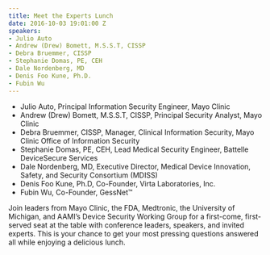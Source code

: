 ```yaml
---
title: Meet the Experts Lunch
date: 2016-10-03 19:01:00 Z
speakers:
- Julio Auto
- Andrew (Drew) Bomett, M.S.S.T, CISSP
- Debra Bruemmer, CISSP
- Stephanie Domas, PE, CEH
- Dale Nordenberg, MD
- Denis Foo Kune, Ph.D.
- Fubin Wu
---
```


* Julio Auto, Principal Information Security Engineer, Mayo Clinic
* Andrew (Drew) Bomett, M.S.S.T, CISSP, Principal Security Analyst, Mayo Clinic
* Debra Bruemmer, CISSP, Manager, Clinical Information Security, Mayo Clinic Office of Information Security
* Stephanie Domas, PE, CEH, Lead Medical Security Engineer, Battelle DeviceSecure Services
* Dale Nordenberg, MD, Executive Director, Medical Device Innovation, Safety, and Security Consortium (MDISS)
* Denis Foo Kune, Ph.D, Co-Founder, Virta Laboratories, Inc.
* Fubin Wu, Co-Founder, GessNet™

Join leaders from Mayo Clinic, the FDA, Medtronic, the University of Michigan, and AAMI’s Device Security Working Group for a first-come, first-served seat at the table with conference leaders, speakers, and invited experts. This is your chance to get your most pressing questions answered all while enjoying a delicious lunch.
